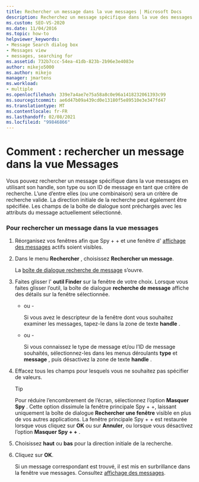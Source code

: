```yaml
---
title: Rechercher un message dans la vue messages | Microsoft Docs
description: Recherchez un message spécifique dans la vue des messages de l’outil Spy + + en utilisant son handle, son type ou son ID de message en tant que critère de recherche lors du débogage dans Visual Studio.
ms.custom: SEO-VS-2020
ms.date: 11/04/2016
ms.topic: how-to
helpviewer_keywords:
- Message Search dialog box
- Messages view
- messages, searching for
ms.assetid: 732b7ccc-54ea-41db-823b-2b96e3e4083e
author: mikejo5000
ms.author: mikejo
manager: jmartens
ms.workload:
- multiple
ms.openlocfilehash: 339e7a4ae7e75a58a8c0e96a1418232061393c99
ms.sourcegitcommit: ae6d47b09a439cd0e13180f5e89510e3e347fd47
ms.translationtype: MT
ms.contentlocale: fr-FR
ms.lasthandoff: 02/08/2021
ms.locfileid: "99846866"
---
```

# <a name="how-to-search-for-a-message-in-messages-view"></a>Comment : rechercher un message dans la vue Messages
Vous pouvez rechercher un message spécifique dans la vue messages en utilisant son handle, son type ou son ID de message en tant que critère de recherche. L’une d’entre elles (ou une combinaison) sera un critère de recherche valide. La direction initiale de la recherche peut également être spécifiée. Les champs de la boîte de dialogue sont préchargés avec les attributs du message actuellement sélectionné.

### <a name="to-search-for-a-message-in-messages-view"></a>Pour rechercher un message dans la vue messages

1. Réorganisez vos fenêtres afin que Spy + + et une fenêtre d' [affichage des messages](../debugger/messages-view.md) actifs soient visibles.

2. Dans le menu **Rechercher** , choisissez **Rechercher un message**.

    La [boîte de dialogue recherche de message](../debugger/message-search-dialog-box.md) s’ouvre.

3. Faites glisser l' **outil Finder** sur la fenêtre de votre choix. Lorsque vous faites glisser l’outil, la boîte de dialogue **recherche de message** affiche des détails sur la fenêtre sélectionnée.

   - ou -

     Si vous avez le descripteur de la fenêtre dont vous souhaitez examiner les messages, tapez-le dans la zone de texte **handle** .

   - ou -

     Si vous connaissez le type de message et/ou l’ID de message souhaités, sélectionnez-les dans les menus déroulants **type** et **message** , puis désactivez la zone de texte **handle** .

4. Effacez tous les champs pour lesquels vous ne souhaitez pas spécifier de valeurs.

   > [!TIP]
   > Pour réduire l’encombrement de l’écran, sélectionnez l’option **Masquer Spy** . Cette option dissimule la fenêtre principale Spy + +, laissant uniquement la boîte de dialogue **Rechercher une fenêtre** visible en plus de vos autres applications. La fenêtre principale Spy + + est restaurée lorsque vous cliquez sur **OK** ou sur **Annuler**, ou lorsque vous désactivez l’option **Masquer Spy + +** .

5. Choisissez **haut** ou **bas** pour la direction initiale de la recherche.

6. Cliquez sur **OK**.

   Si un message correspondant est trouvé, il est mis en surbrillance dans la fenêtre vue messages. Consultez [affichage des messages](../debugger/messages-view.md).